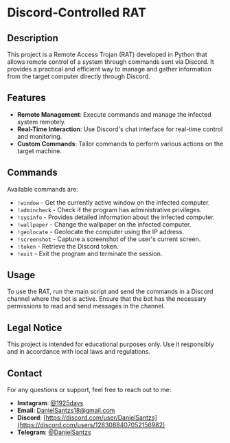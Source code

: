 # Discord-Controlled RAT

## Description

This project is a Remote Access Trojan (RAT) developed in Python that allows remote control of a system through commands sent via Discord. It provides a practical and efficient way to manage and gather information from the target computer directly through Discord.

## Features

- **Remote Management**: Execute commands and manage the infected system remotely.
- **Real-Time Interaction**: Use Discord's chat interface for real-time control and monitoring.
- **Custom Commands**: Tailor commands to perform various actions on the target machine.

## Commands

Available commands are:

- `!window` - Get the currently active window on the infected computer.
- `!admincheck` - Check if the program has administrative privileges.
- `!sysinfo` - Provides detailed information about the infected computer.
- `!wallpaper` - Change the wallpaper on the infected computer.
- `!geolocate` - Geolocate the computer using the IP address.
- `!screenshot` - Capture a screenshot of the user's current screen.
- `!token` - Retrieve the Discord token.
- `!exit` - Exit the program and terminate the session.

## Usage

To use the RAT, run the main script and send the commands in a Discord channel where the bot is active. Ensure that the bot has the necessary permissions to read and send messages in the channel.

## Legal Notice

This project is intended for educational purposes only. Use it responsibly and in accordance with local laws and regulations.

## Contact

For any questions or support, feel free to reach out to me:

- **Instagram**: [@1925days](https://www.instagram.com/1925days/)
- **Email**: [DanielSantzs18@gmail.com](mailto:mailto:DanielSantzs18@gmail.com)
- **Discord**: [https://discord.com/user/DanielSantzs](https://discord.com/users/1283088407052156982)
- **Telegram**: [@DanielSantzs](https://t.me/@DanielSantzs)



